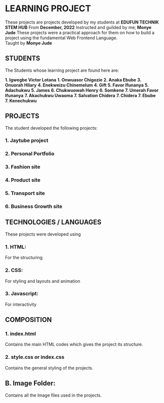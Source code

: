 # LEARNING PROJECT
These projects are projects developed by my students at **EDUFUN TECHNIK STEM HUB** From **December, 2022** 
Instructed and guilded by me; **Monye Jude**
These projects were a practical approach for them on how to build a project using the fundamental Web Frontend Language.  
Taught by **Monye Jude**

## STUDENTS
The Students whose learning project are found here are:

**1. Igwegbe Victor Lotana** 
**1. Onwuasor Chigozie** 
**2. Anaka Ebube**
**3. Onuorah Hilary**
**4. Enekweizu Chinemelum**
**4. Gift**
**5. Favor Ifunanya**
**5. Adachukwu**
**5. James**
**6. Chukwuowah Henry**
**6. Somkene**
**7. Umerah Favor Ifunanya**
**7. Akachukwu Uwaoma**
**7. Salvation Chidera**
**7. Chidera**
**7. Ebube**
**7. Kenechukwu**

## PROJECTS
The student developed the following projects:

### 1. Jaytube project
### 2. Personal Portfolio
### 3. Fashion site
### 4. Product site
### 5. Transport site
### 6. Business Growth site

## TECHNOLOGIES / LANGUAGES
These projects were developed using 
### 1. HTML: 
For the structuring
### 2. CSS:
For styling and layouts and animation
### 3. Javascript:
For interactivity 

## COMPOSITION
### 1. index.html

Contains the main HTML codes which gives the project its structure.

### 2. style.css or index.css

Contains the general styling of the projects.

## B. Image Folder:
Contains all the Image files used in the projects.
